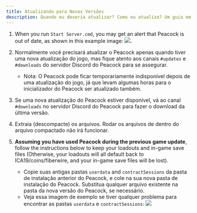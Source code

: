 ```yaml
---
title: Atualizando para Novas Versões
description: Quando eu deveria atualizar? Como eu atualizo? Um guia em tudo o que você precisa saber sobre atualizar.
---
```


1. When you run `Start Server.cmd`, you may get an alert that Peacock is out of date, as shown in this example image: ![](/img/peacock_out_of_date.png).
2. Normalmente você precisará atualizar o Peacock apenas quando tiver uma nova atualização do jogo, mas fique atento aos canais `#updates` e `#downloads` do servidor Discord do Peacock para se assegurar.
    - Nota: O Peacock pode ficar temporariamente indisponível depois de uma atualização do jogo, já que levam algumas horas para o inicializador do Peacock ser atualizado também.
3. Se uma nova atualização do Peacock estiver disponível, vá ao canal `#downloads` no servidor Discord do Peacock para fazer o download da última versão.
4. Extraia (descompacte) os arquivos. Rodar os arquivos de dentro do arquivo compactado não irá funcionar.
5. **Assuming you have used Peacock during the previous game update**, follow the instructions below to keep your loadouts and in-game save files (Otherwise, your loadouts will all default back to ICA19/coins/fiberwire, and your in-game save files will be lost).

    - Copie suas antigas pastas `userdata` and `contractSessions` da pasta de instalação anterior do Peacock, e cole na sua nova pasta de instalação do Peacock. Substitua qualquer arquivo existente na pasta da nova versão do Peacock, se necessário.
    - Veja essa imagem de exemplo se tiver qualquer problema para encontrar as pastas `userdata` e `contractSessions`: ![](/img/userdata_contractsessions.png)
